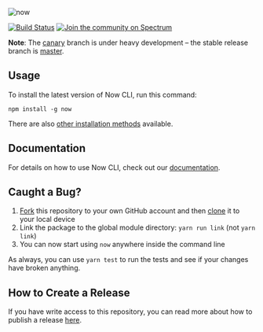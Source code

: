 ![now](https://assets.zeit.co/image/upload/v1537715060/repositories/now-cli/now-cli-repo-banner.png)

[![Build Status](https://circleci.com/gh/zeit/now-cli.svg?&style=shield)](https://circleci.com/gh/zeit/workflows/now-cli) [![Join the community on Spectrum](https://withspectrum.github.io/badge/badge.svg)](https://spectrum.chat/zeit)

**Note**: The [canary](https://github.com/zeit/now-cli/tree/canary) branch is under heavy development – the stable release branch is [master](https://github.com/zeit/now-cli/tree/master).

## Usage

To install the latest version of Now CLI, run this command:

```
npm install -g now
```

There are also [other installation methods](https://zeit.co/download) available.

## Documentation

For details on how to use Now CLI, check out our [documentation](https://zeit.co/docs).

## Caught a Bug?

1. [Fork](https://help.github.com/articles/fork-a-repo/) this repository to your own GitHub account and then [clone](https://help.github.com/articles/cloning-a-repository/) it to your local device
2. Link the package to the global module directory: `yarn run link` (not `yarn link`)
3. You can now start using `now` anywhere inside the command line

As always, you can use `yarn test` to run the tests and see if your changes have broken anything.

## How to Create a Release

If you have write access to this repository, you can read more about how to publish a release [here](https://github.com/zeit/zeit/blob/master/guides/now-cli-release.md).
